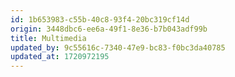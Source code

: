 ```yaml
---
id: 1b653983-c55b-40c8-93f4-20bc319cf14d
origin: 3448dbc6-ee6a-49f1-8e36-b7b043adf99b
title: Multimedia
updated_by: 9c55616c-7340-47e9-bc83-f0bc3da40785
updated_at: 1720972195
---
```

